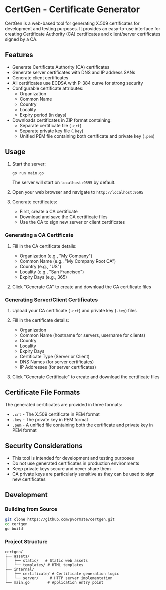 # CertGen - Certificate Generator

CertGen is a web-based tool for generating X.509 certificates for development and testing purposes. It provides an easy-to-use interface for creating Certificate Authority (CA) certificates and client/server certificates signed by a CA.

## Features

- Generate Certificate Authority (CA) certificates
- Generate server certificates with DNS and IP address SANs
- Generate client certificates
- All certificates use ECDSA with P-384 curve for strong security
- Configurable certificate attributes:
  - Organization
  - Common Name
  - Country
  - Locality
  - Expiry period (in days)
- Downloads certificates in ZIP format containing:
  - Separate certificate file (`.crt`)
  - Separate private key file (`.key`)
  - Unified PEM file containing both certificate and private key (`.pem`)

## Usage

1. Start the server:
   ```bash
   go run main.go
   ```
   The server will start on `localhost:9595` by default.

2. Open your web browser and navigate to `http://localhost:9595`

3. Generate certificates:
   - First, create a CA certificate
   - Download and save the CA certificate files
   - Use the CA to sign new server or client certificates

### Generating a CA Certificate

1. Fill in the CA certificate details:
   - Organization (e.g., "My Company")
   - Common Name (e.g., "My Company Root CA")
   - Country (e.g., "US")
   - Locality (e.g., "San Francisco")
   - Expiry Days (e.g., 365)

2. Click "Generate CA" to create and download the CA certificate files

### Generating Server/Client Certificates

1. Upload your CA certificate (`.crt`) and private key (`.key`) files

2. Fill in the certificate details:
   - Organization
   - Common Name (hostname for servers, username for clients)
   - Country
   - Locality
   - Expiry Days
   - Certificate Type (Server or Client)
   - DNS Names (for server certificates)
   - IP Addresses (for server certificates)

3. Click "Generate Certificate" to create and download the certificate files

## Certificate File Formats

The generated certificates are provided in three formats:

- `.crt` - The X.509 certificate in PEM format
- `.key` - The private key in PEM format
- `.pem` - A unified file containing both the certificate and private key in PEM format

## Security Considerations

- This tool is intended for development and testing purposes
- Do not use generated certificates in production environments
- Keep private keys secure and never share them
- CA private keys are particularly sensitive as they can be used to sign new certificates

## Development

### Building from Source

```bash
git clone https://github.com/pvormste/certgen.git
cd certgen
go build
```

### Project Structure

```
certgen/
├── assets/
│   ├── static/   # Static web assets
│   └── templates/ # HTML templates
├── internal/
│   ├── certificate/ # Certificate generation logic
│   └── server/     # HTTP server implementation
└── main.go        # Application entry point
```
